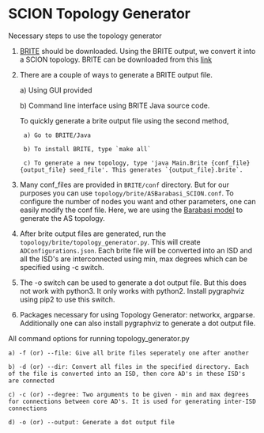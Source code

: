 SCION Topology Generator
========================

Necessary steps to use the topology generator

1. [BRITE](http://www.cs.bu.edu/brite/) should be downloaded. Using the BRITE output, we convert it into a SCION topology. BRITE can be downloaded from this [link](http://www.cs.bu.edu/brite/download.html)

2. There are a couple of ways to generate a BRITE output file.

	a) Using GUI provided

	b) Command line interface using BRITE Java source code.

	To quickly generate a brite output file using the second method,

		a) Go to BRITE/Java

		b) To install BRITE, type `make all`

		c) To generate a new topology, type 'java Main.Brite {conf_file} {output_file} seed_file'. This generates `{output_file}.brite`. 

3. Many conf_files are provided in `BRITE/conf` directory. But for our purposes you can use `topology/brite/ASBarabasi_SCION.conf`. To configure the number of nodes you want and other parameters, one can easily modify the conf file. Here, we are using the [Barabasi model](http://en.wikipedia.org/wiki/Barab%C3%A1si%E2%80%93Albert_model) to generate the AS topology.

4. After brite output files are generated, run the `topology/brite/topology_generator.py`. This will create `ADConfigurations.json`. Each brite file will be converted into an ISD and all the ISD's are interconnected using min, max degrees which can be specified using -c switch.

5. The -o switch can be used to generate a dot output file. But this does not work with python3. It only works with python2. Install pygraphviz using pip2 to use this switch.

6. Packages necessary for using Topology Generator: networkx, argparse. Additionally one can also install pygraphviz to generate a dot output file.

All command options for running topology_generator.py

	a) -f (or) --file: Give all brite files seperately one after another

	b) -d (or) --dir: Convert all files in the specified directory. Each of the file is converted into an ISD, then core AD's in these ISD's are connected

	c) -c (or) --degree: Two arguments to be given - min and max degrees for connections between core AD's. It is used for generating inter-ISD connections

	d) -o (or) --output: Generate a dot output file